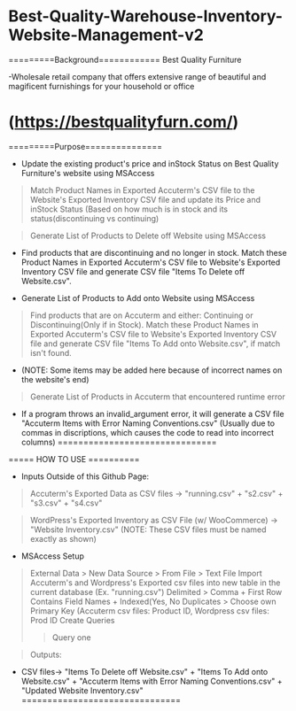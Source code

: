 # Best-Quality-Warehouse-Inventory-Website-Management-v2

=========Background============
Best Quality Furniture

-Wholesale retail company that offers extensive range of beautiful and magificent furnishings for your household or office

(https://bestqualityfurn.com/)
===============================

=========Purpose===============
- Update the existing product's price and inStock Status on Best Quality Furniture's website using MSAccess
> Match Product Names in Exported Accuterm's CSV file to the Website's Exported Inventory CSV file and update its Price and
inStock Status (Based on how much is in stock and its status(discontinuing vs continuing)

> Generate List of Products to Delete off Website using MSAccess
- Find products that are discontinuing and no longer in stock. Match these Product Names in Exported Accuterm's CSV file to 
Website's Exported Inventory CSV file and generate CSV file "Items To Delete off Website.csv".

- Generate List of Products to Add onto Website using MSAccess
> Find products that are on Accuterm and either: Continuing or Discontinuing(Only if in Stock). Match these Product Names in 
Exported Accuterm's CSV file to Website's Exported Inventory CSV file and generate CSV file "Items To Add onto
Website.csv", if match isn't found.
- (NOTE: Some items may be added here because of incorrect names on the website's end)

> Generate List of Products in Accuterm that encountered runtime error
- If a program throws an invalid_argument error, it will generate a CSV file "Accuterm Items with Error Naming Conventions.csv"
(Usually due to commas in discriptions, which causes the code to read into incorrect columns)
===============================

===== HOW TO USE ==========
- Inputs Outside of this Github Page:
> Accuterm's Exported Data as CSV files -> "running.csv" + "s2.csv" + "s3.csv" + "s4.csv"

> WordPress's Exported Inventory as CSV File (w/ WooCommerce) -> "Website Inventory.csv"
> (NOTE: These CSV files must be named exactly as shown)

- MSAccess Setup
> External Data > New Data Source > From File > Text File
> Import Accuterm's and Wordpress's Exported csv files into new table in the current database (Ex. "running.csv")
> Delimited > Comma + First Row Contains Field Names + Indexed(Yes, No Duplicates > Choose own Primary Key (Accuterm csv files: Product ID, Wordpress csv files: Prod ID
> Create Queries
>> Query one

> Outputs: 
- CSV files-> "Items To Delete off Website.csv" + "Items To Add onto Website.csv" + "Accuterm Items with Error Naming Conventions.csv" + "Updated Website Inventory.csv"
===============================
